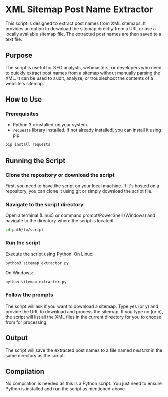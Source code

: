 # XML Sitemap Post Name Extractor

This script is designed to extract post names from XML sitemaps. It provides an option to download the sitemap directly from a URL or use a locally available sitemap file. The extracted post names are then saved to a text file.

## Purpose

The script is useful for SEO analysts, webmasters, or developers who need to quickly extract post names from a sitemap without manually parsing the XML. It can be used to audit, analyze, or troubleshoot the contents of a website's sitemap.

## How to Use

### Prerequisites

- Python 3.x installed on your system.
- `requests` library installed. If not already installed, you can install it using pip:

```bash
pip install requests
```

## Running the Script

### Clone the repository or download the script

First, you need to have the script on your local machine. If it's hosted on a repository, you can clone it using git or simply download the script file.

### Navigate to the script directory

Open a terminal (Linux) or command prompt/PowerShell (Windows) and navigate to the directory where the script is located.

```bash
cd path/to/script
```

### Run the script

Execute the script using Python.
On Linux:

```bash
python3 sitemap_extractor.py
```

On Windows:

```bash
python sitemap_extractor.py
```

### Follow the prompts

The script will ask if you want to download a sitemap. Type yes (or y) and provide the URL to download and process the sitemap. If you type no (or n), the script will list all the XML files in the current directory for you to choose from for processing.

## Output
The script will save the extracted post names to a file named _heist.txt_ in the same directory as the script.

## Compilation
No compilation is needed as this is a Python script. You just need to ensure Python is installed and run the script as mentioned above.
